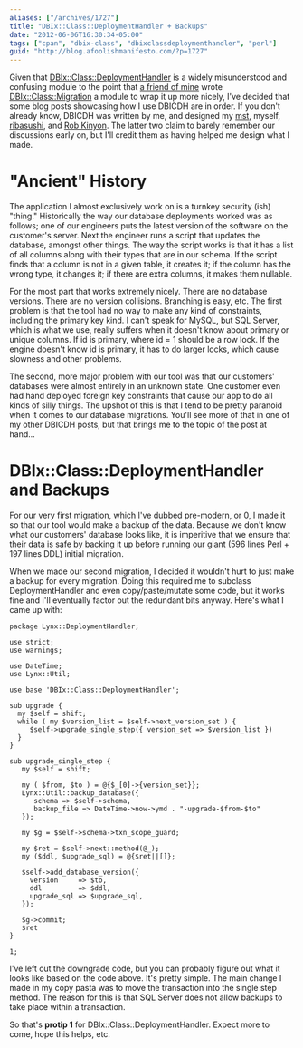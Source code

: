 ```yaml
---
aliases: ["/archives/1727"]
title: "DBIx::Class::DeploymentHandler + Backups"
date: "2012-06-06T16:30:34-05:00"
tags: ["cpan", "dbix-class", "dbixclassdeploymenthandler", "perl"]
guid: "http://blog.afoolishmanifesto.com/?p=1727"
---
```

Given that [DBIx::Class::DeploymentHandler](http://p3rl.org/DBIx::Class::DeploymentHandler) is a widely misunderstood and confusing module to the point that [a friend of mine](http://jjnapiorkowski.typepad.com) wrote [DBIx::Class::Migration](http://p3rl.org/DBIx::Class::Migration) a module to wrap it up more nicely, I've decided that some blog posts showcasing how I use DBICDH are in order. If you don't already know, DBICDH was written by me, and designed my [mst](http://shadow.cat/blog/matt-s-trout/), myself, [ribasushi](https://metacpan.org/author/RIBASUSHI), and [Rob Kinyon](https://metacpan.org/author/RKINYON). The latter two claim to barely remember our discussions early on, but I'll credit them as having helped me design what I made.

# "Ancient" History

The application I almost exclusively work on is a turnkey security (ish) "thing." Historically the way our database deployments worked was as follows; one of our engineers puts the latest version of the software on the customer's server. Next the engineer runs a script that updates the database, amongst other things. The way the script works is that it has a list of all columns along with their types that are in our schema. If the script finds that a column is not in a given table, it creates it; if the column has the wrong type, it changes it; if there are extra columns, it makes them nullable.

For the most part that works extremely nicely. There are no database versions. There are no version collisions. Branching is easy, etc. The first problem is that the tool had no way to make any kind of constraints, including the primary key kind. I can't speak for MySQL, but SQL Server, which is what we use, really suffers when it doesn't know about primary or unique columns. If id is primary, where id = 1 should be a row lock. If the engine doesn't know id is primary, it has to do larger locks, which cause slowness and other problems.

The second, more major problem with our tool was that our customers' databases were almost entirely in an unknown state. One customer even had hand deployed foreign key constraints that cause our app to do all kinds of silly things. The upshot of this is that I tend to be pretty paranoid when it comes to our database migrations. You'll see more of that in one of my other DBICDH posts, but that brings me to the topic of the post at hand...

# DBIx::Class::DeploymentHandler and Backups

For our very first migration, which I've dubbed pre-modern, or 0, I made it so that our tool would make a backup of the data. Because we don't know what our customers' database looks like, it is imperitive that we ensure that their data is safe by backing it up before running our giant (596 lines Perl + 197 lines DDL) initial migration.

When we made our second migration, I decided it wouldn't hurt to just make a backup for every migration. Doing this required me to subclass DeploymentHandler and even copy/paste/mutate some code, but it works fine and I'll eventually factor out the redundant bits anyway. Here's what I came up with:

    package Lynx::DeploymentHandler;

    use strict;
    use warnings;

    use DateTime;
    use Lynx::Util;

    use base 'DBIx::Class::DeploymentHandler';

    sub upgrade {
      my $self = shift;
      while ( my $version_list = $self->next_version_set ) {
         $self->upgrade_single_step({ version_set => $version_list })
      }
    }

    sub upgrade_single_step {
       my $self = shift;

       my ( $from, $to ) = @{$_[0]->{version_set}};
       Lynx::Util::backup_database({
          schema => $self->schema,
          backup_file => DateTime->now->ymd . "-upgrade-$from-$to"
       });

       my $g = $self->schema->txn_scope_guard;

       my $ret = $self->next::method(@_);
       my ($ddl, $upgrade_sql) = @{$ret||[]};

       $self->add_database_version({
         version     => $to,
         ddl         => $ddl,
         upgrade_sql => $upgrade_sql,
       });

       $g->commit;
       $ret
    }

    1;

I've left out the downgrade code, but you can probably figure out what it looks like based on the code above. It's pretty simple. The main change I made in my copy pasta was to move the transaction into the single step method. The reason for this is that SQL Server does not allow backups to take place within a transaction.

So that's **protip 1** for DBIx::Class::DeploymentHandler. Expect more to come, hope this helps, etc.
